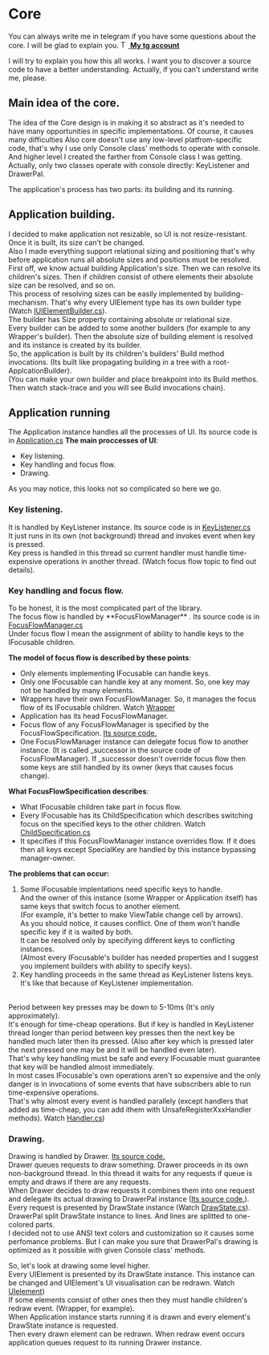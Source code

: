 <h1>Core</h1>

You can always write me in telegram if you have some questions about the core. I will be glad to explain you.
<a href="https://t.me/sunnyyssh">
    <img src="https://www.svgrepo.com/show/452115/telegram.svg" width="15" alt="Tg-icon"/> 
    <u><b>My tg account</b></u>
</a>

I will try to explain you how this all works. I want you to discover a source code to have a better understanding. Actually, if you can't understand write me, please.

<h2>Main idea of the core.</h2>
The idea of the Core design is in making it so abstract as it's needed to have many opportunities in specific implementations. Of course, it causes many difficulties
Also core doesn't use any low-level platfrom-specific code, that's why I use only Console class' methods to operate with console.
And higher level I created the farther from Console class I was getting. Actually, only two classes operate with console directly: KeyListener and DrawerPal.

The application's process has two parts: its building and its running.

<h2>Application building.</h2>

I decided to make application not resizable, so UI is not resize-resistant. Once it is built, its size can't be changed. 
<br/>
Also I made everything support relational sizing and positioning that's why before application runs all absolute sizes and positions must be resolved.
<br/> First off, we know actual building Application's size. Then we can resolve its children's sizes. Then if children consist of othere elements their absolute size can be resolved, and so on.
<br/> This process of resolving sizes can be easily implemented by building-mechanism. That's why every UIElement type has its own builder type (Watch <a href="https://github.com/sunnyyssh/Sunnyyssh.ConsoleUI/blob/master/Sunnyyssh.ConsoleUI/Core/UIElement/IUIElementBuilder.cs">IUIElementBuilder.cs</a>).
<br/> The builder has Size property containing absolute or relational size. 
<br/> Every builder can be added to some another builders (for example to any Wrapper's builder). Then the absolute size of building element is resolved and its instance is created by its builder.
<br/> So, the application is built by its children's builders' Build method invocations. (Its built like propagating building in a tree with a root-ApplcationBuilder).
<br/> (You can make your own builder and place breakpoint into its Build methos. Then watch stack-trace and you will see Build invocations chain).


<h2>Application running</h2>

The Application instance handles all the processes of UI. Its source code is in <a href="https://github.com/sunnyyssh/Sunnyyssh.ConsoleUI/blob/master/Sunnyyssh.ConsoleUI/Core/Application/Application.cs">Application.cs</a>
**The main proccesses of UI**:
- Key listening. 
- Key handling and focus flow. 
- Drawing.

As you may notice, this looks not so complicated so here we go.

<h3>Key listening.</h3>
It is handled by KeyListener instance. Its source code is in <a href="https://github.com/sunnyyssh/Sunnyyssh.ConsoleUI/blob/master/Sunnyyssh.ConsoleUI/Core/FocusFlow/KeyListener/KeyListener.cs">KeyListener.cs</a>
<br/>
It just runs in its own (not background) thread and invokes event when key is pressed. 
<br/>
Key press is handled in this thread so current handler must handle time-expensive operations in another thread. (Watch focus flow topic to find out details).

<h3>Key handling and focus flow.</h3>
To be honest, it is the most complicated part of the library.
<br/>
The focus flow is handled by **FocusFlowManager** . Its source code is in <a href="https://github.com/sunnyyssh/Sunnyyssh.ConsoleUI/blob/master/Sunnyyssh.ConsoleUI/Core/FocusFlow/FocusFlowManager/FocusFlowManager.cs">FocusFlowManager.cs</a>
<br/>
Under focus flow I mean the assignment of ability to handle keys to the IFocusable children.
<br/>

**The model of focus flow is described by these points**:
- Only elements implementing IFocusable can handle keys.
- Only one IFocusable can handle key at any moment. So, one key may not be handled by many elements.
- Wrappers have their own FocusFlowManager. So, it manages the focus flow of its IFocusable children. Watch <a href="Wrapper.doc.md">Wrapper</a>
- Application has its head FocusFlowManager.
- Focus flow of any FocusFlowManager is specified by the FocusFlowSpecification. <a href="https://github.com/sunnyyssh/Sunnyyssh.ConsoleUI/blob/master/Sunnyyssh.ConsoleUI/Core/FocusFlow/FocusFlowManager/FocusFlowSpecification.cs)">Its source code.</a>
- One FocusFlowManager instance can delegate focus flow to another instance. (It is called _successor in the source code of FocusFlowManager). If _successor doesn't override focus flow then some keys are still handled by its owner (keys that causes focus change). 

**What FocusFlowSpecification describes**:
- What IFocusable children take part in focus flow.
- Every IFocusable has its ChildSpecification which describes switching focus on the specified keys to the other children. Watch <a href="https://github.com/sunnyyssh/Sunnyyssh.ConsoleUI/blob/master/Sunnyyssh.ConsoleUI/Core/FocusFlow/FocusFlowManager/ChildSpecification.cs">ChildSpecification.cs</a>
- It specifies if this FocusFlowManager instance overrides flow. If it does then all keys except SpecialKey are handled by this instance bypassing manager-owner.

**The problems that can occur:**
1. Some IFocusable implentations need specific keys to handle. 
<br/>And the owner of this instance (some Wrapper or Application itself) has same keys that switch focus to another element.
<br/>(For example, it's better to make ViewTable change cell by arrows). 
<br/> As you should notice, it causes conflict. One of them won't handle specific key if it is waited by both.
<br/> It can be resolved only by specifying different keys to conflicting instances. 
<br/>(Almost every IFocusable's builder has needed properties and I suggest you implement builders with ability to specify keys).
2. Key handling proceeds in the same thread as KeyListener listens keys. It's like that because of KeyListener implementation.
<br/>
Period between key presses may be down to 5-10ms (It's only approximately). 
<br/> It's enough for time-cheap operations. But if key is handled in KeyListener thread longer than period between key presses then the next key be handled much later then its pressed. 
(Also after key which is pressed later the next pressed one may be and it will be handled even later).
<br/> That's why key handling must be safe and every IFocusable must guarantee that key will be handled almost immediately.
<br/> In most cases IFocusable's own operations aren't so expensive and the only danger is in invocations of some events that have subscribers able to run time-expensive operations.
<br/> That's why almost every event is handled parallely (except handlers that added as time-cheap, you can add ithem with UnsafeRegisterXxxHandler methods). Watch <a href="https://github.com/sunnyyssh/Sunnyyssh.ConsoleUI/blob/master/Sunnyyssh.ConsoleUI/UIElements/Handlers/Handler.cs">Handler.cs</a>)

<h3>Drawing.</h3>
Drawing is handled by Drawer. <a href="https://github.com/sunnyyssh/Sunnyyssh.ConsoleUI/blob/master/Sunnyyssh.ConsoleUI/Core/Draw/Internal/Drawer.cs">Its source code.</a>
<br/>
Drawer queues requests to draw something. Drawer proceeds in its own non-background thread. In this thread it waits for any requests if queue is empty and draws if there are any requests.
<br/>
When Drawer decides to draw requests it combines them into one request and delegate its actual drawing to DrawerPal instance (<a href="https://github.com/sunnyyssh/Sunnyyssh.ConsoleUI/blob/master/Sunnyyssh.ConsoleUI/Core/Draw/Internal/DrawerPal.cs">Its source code.</a>).
<br/> Every request is presented by DrawState instance (Watch <a href="https://github.com/sunnyyssh/Sunnyyssh.ConsoleUI/blob/master/Sunnyyssh.ConsoleUI/Core/Draw/DrawState.cs">DrawState.cs</a>).
<br/> DrawerPal split DrawState instance to lines. And lines are splitted to one-colored parts. 
<br/> I decided not to use ANSI text colors and customization so it causes some perfomance problems. But I can make you sure that DrawerPal's drawing is optimized as it possible with given Console class' methods.

So, let's look at drawing some level higher.
<br/> Every UIElement is presented by its DrawState instance. This instance can be changed and UIElement's UI visualisation can be redrawn. Watch <a href="UIElement.doc.md">UIelement</a>)
<br/> If some elements consist of other ones then they must handle children's redraw event. (Wrapper, for example).
<br/> When Application instance starts running it is drawn and every element's DrawState instance is requested. 
<br/> Then every drawn element can be redrawn. When redraw event occurs application queues request to its running Drawer instance.
